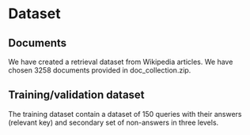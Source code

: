 # Dataset

## Documents
We have created a retrieval dataset from Wikipedia articles. We have chosen 3258 documents provided in doc_collection.zip.

## Training/validation dataset
The training dataset contain a dataset of 150 queries with their answers (relevant key) and secondary set of non-answers in three levels.

